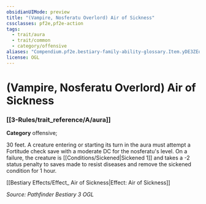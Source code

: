 ```yaml
---
obsidianUIMode: preview
title: "(Vampire, Nosferatu Overlord) Air of Sickness"
cssclasses: pf2e,pf2e-action
tags:
  - trait/aura
  - trait/common
  - category/offensive
aliases: "Compendium.pf2e.bestiary-family-ability-glossary.Item.yDE3ZEoxRUqQmAsX"
license: OGL
---
```

# (Vampire, Nosferatu Overlord) Air of Sickness

### [[3-Rules/trait_reference/A/aura]]

**Category** offensive; 




30 feet. A creature entering or starting its turn in the aura must attempt a Fortitude check save with a moderate DC for the nosferatu's level. On a failure, the creature is [[Conditions/Sickened|Sickened 1]] and takes a -2 status penalty to saves made to resist diseases and remove the sickened condition for 1 hour.

[[Bestiary Effects/Effect_ Air of Sickness|Effect: Air of Sickness]]

*Source: Pathfinder Bestiary 3*
*OGL*